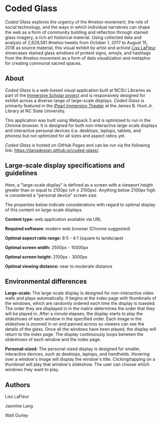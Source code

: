# Coded Glass
_Coded Glass_ explores the urgency of the #metoo movement, the role of social technology, and the ways in which individual narratives can shape the web as a form of community building and reflection through stained glass imagery, a rich art historical material. Using collected data and analysis of 2,629,581 #metoo tweets from October 1, 2017 to August 15, 2018 as source material, this visual exhibit by artist and activist [Liss LaFleur](https://www.lisslafleur.com/) showcases stained glass windows of protest signs, emojis, and hashtags from the #metoo movement as a form of data visualization and metaphor for creating communal sacred spaces.

## About
_Coded Glass_ is a web-based visual application built at NCSU Libraries as part of the [Immersive Scholar project](https://www.immersivescholar.org/) and is responsively designed for exhibit across a diverse range of large-scale displays. _Coded Glass_ is primarily featured in the [iPearl Immersion Theater](https://github.com/NCSU-Libraries/visualization_templates/blob/master/HuntLibraryVideoWallGuide.md#ipearl-immersion-theater) at the James B. Hunt Jr. Library at NC State University.

This application was built using Webpack 3 and is optimized to run in the Chrome browser. It is designed for both non-interactive large-scale displays and interactive personal devices (i.e. desktops, laptops, tablets, and phones) but not optimized for all sizes and aspect ratios yet.

_Coded Glass_ is hosted on GitHub Pages and can be run via the following link: https://jlangdesign.github.io/coded-glass/.

## Large-scale display specifications and guidelines
Here, a "large-scale display" is defined as a screen with a viewport height greater than or equal to 2100px (vh ≥ 2100px). Anything below 2100px high is considered a "personal device" screen size.

The properties below indicate considerations with regard to optimal display of this content on large-scale displays.

**Content type:** web application available via URL

**Required software:** modern web browser (Chrome suggested)

**Optimal aspect ratio range:** 8:5 - 4:1 (square to landscape)

**Optimal screen width:** 2500px - 10000px

**Optimal screen height:** 2100px - 3000px

**Optimal viewing distance:** near to moderate distance

## Environmental differences
**Large-scale:** The large-scale display is designed for non-interactive video walls and plays automatically. It begins at the index page with thumbnails of the windows, which are randomly ordered each time the display is loaeded. The order they are displayed in in the matrix determines the order that they will be played in. After a minute elapses, the display starts to play the slideshows of each window in the specified order. Each image in the slideshow is zoomed in on and panned across so viewers can see the details of the glass. Once all the windows have been played, the display will return to the index page. The display continuously loops between the slideshows of each window and the index page.

**Personal-sized:** The personal-sized display is designed for smaller, interactive devices, such as desktops, laptops, and handhelds. Hovering over a window's image will display the window's title. Clicking/tapping on a thumbnail will play that window's slideshow. The user can choose which windows they want to play.

## Authors
Liss LaFleur

Jasmine Lang

Walt Gurley
